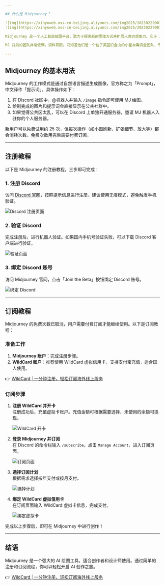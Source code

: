 ```yaml
---

## 什么是 Midjourney？

![img](https://xinyuweb.oss-cn-beijing.aliyuncs.com/img2025/202502290016049.png)  
![img](https://xinyuweb.oss-cn-beijing.aliyuncs.com/img2025/202502290016891.png)

Midjourney 是一个人工智能绘图平台，致力于探索新的思维方式并扩展人类的想象力。它于 2022 年 7 月 12 日首次公测，并于 2022 年 3 月 14 日正式推出，用户只需注册 Discord 并加入 MJ 的服务器即可开始 AI 创作。

MJ 背后的团队非常低调，资料有限，只知道他们是一个位于美国旧金山的小型自筹资金团队，专注于设计、人类基础设施和人工智能。

---
```


## Midjourney 的基本用法

Midjourney 的工作模式是通过自然语言描述生成图像，官方称之为「Prompt」，中文译作「提示词」。具体操作如下：

1. 在 Discord 社区中，@机器人并输入 `/image` 指令即可使用 MJ 绘图。
2. 绘制完成的图片和提示词会直接显示在公共社群中。
3. 如果觉得公共区太乱，可以在 Discord 上单独开通服务器，邀请 MJ 机器人入驻你的个人服务器。

新用户可以免费试用约 25 次，但每次操作（如小图刷新、扩张细节、放大等）都会消耗次数。免费次数用完后需要付费订阅。

---

## 注册教程

以下是 Midjourney 的注册教程，三步即可完成：

### 1. 注册 Discord

访问 [Discord 官网](https://discord.com/)，按照提示信息进行注册。建议使用无痕模式，避免触发手机验证。

![Discord 注册页面](https://xinyuweb.oss-cn-beijing.aliyuncs.com/img2025/202502290017427.webp)

### 2. 验证 Discord

完成注册后，进行机器人验证。如果国内手机号验证失败，可以下载 Discord 客户端进行验证。

![验证页面](https://xinyuweb.oss-cn-beijing.aliyuncs.com/img2025/202502290017467.png)

### 3. 绑定 Discord 账号

访问 Midjourney 官网，点击「Join the Beta」按钮绑定 Discord 账号。

![绑定 Discord](https://xinyuweb.oss-cn-beijing.aliyuncs.com/img2025/202502290017080.png)

---

## 订阅教程

Midjourney 的免费次数已取消，用户需要付费订阅才能继续使用。以下是订阅教程：

### 准备工作

1. **Midjourney 账户**：完成注册步骤。
2. **WildCard 账户**：推荐使用 WildCard 虚拟信用卡，支持支付宝充值，适合国人使用。

👉 [WildCard | 一分钟注册，轻松订阅海外线上服务](https://bit.ly/bewildcard)

### 订阅步骤

1. **注册 WildCard 并开卡**  
   注册成功后，充值虚拟卡账户。充值金额可根据需要选择，未使用的余额可提现。

   ![WildCard 开卡](https://xinyuweb.oss-cn-beijing.aliyuncs.com/img2025/202502290018773.png)

2. **登录 Midjourney 并订阅**  
   在 Discord 的命令栏输入 `/subscribe`，点击 `Manage Account`，进入订阅页面。

   ![订阅页面](https://xinyuweb.oss-cn-beijing.aliyuncs.com/img2025/202502290018529.png)

3. **选择订阅计划**  
   根据需求选择按年支付或按月支付。

   ![选择计划](https://xinyuweb.oss-cn-beijing.aliyuncs.com/img2025/202502290018111.png)

4. **绑定 WildCard 虚拟信用卡**  
   在订阅页面输入 WildCard 虚拟卡信息，完成支付。

   ![绑定虚拟卡](https://xinyuweb.oss-cn-beijing.aliyuncs.com/img2025/202502290018913.png)

完成以上步骤后，即可在 Midjourney 中进行创作！

---

## 结语

Midjourney 是一个强大的 AI 绘图工具，适合创作者和设计师使用。通过简单的注册和订阅流程，你可以轻松开启 AI 创作之旅。

👉 [WildCard | 一分钟注册，轻松订阅海外线上服务](https://bit.ly/bewildcard)